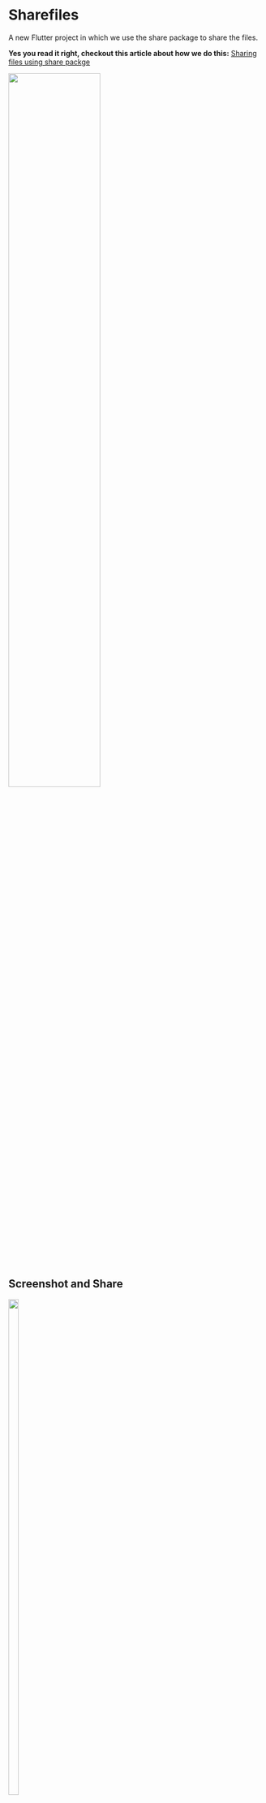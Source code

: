 # Sharefiles

A new Flutter project in which we use the share package to share the files. 

**Yes you read it right, checkout this article about how we do this:** [Sharing files using share packge](https://medium.com/flutter-community/flutter-sharing-files-using-share-package-45103d7a21cb)


<img src="https://github.com/himanshusharma89/sharefiles/blob/master/SharingFiles.gif" width="60%"/>



## Screenshot and Share
<img src="https://github.com/himanshusharma89/sharefiles/blob/master/Screenshot%26Share.gif" width="20%" height="50%"/>

## URL conversion and Share
<img src="https://github.com/himanshusharma89/sharefiles/blob/master/Conversion%26Share.gif" width="20%" height="50%"/>

## Getting Started

This project is a starting point for a Flutter application.

A few resources to get you started if this is your first Flutter project:

- [Lab: Write your first Flutter app](https://flutter.dev/docs/get-started/codelab)
- [Cookbook: Useful Flutter samples](https://flutter.dev/docs/cookbook)

For help getting started with Flutter, view our
[online documentation](https://flutter.dev/docs), which offers tutorials,
samples, guidance on mobile development, and a full API reference.
